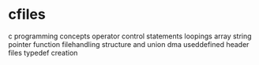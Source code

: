 # cfiles
c programming concepts
operator 
control statements
loopings
array
string 
pointer 
function 
filehandling
structure and union
dma
useddefined header files
typedef creation
